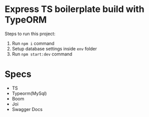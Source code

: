 # Express TS boilerplate build with TypeORM 

Steps to run this project:

1. Run `npm i` command
2. Setup database settings inside `env` folder
3. Run `npm start:dev` command

# Specs
- TS
- Typeorm(MySql)
- Boom
- Joi
- Swagger Docs
